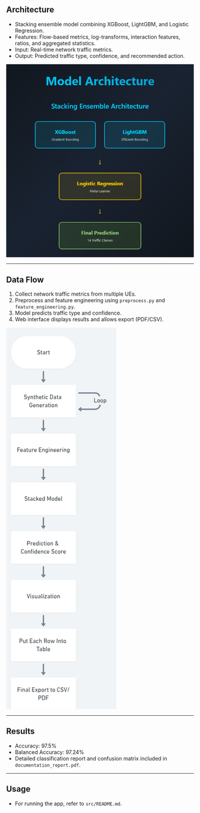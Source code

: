 ## Architecture

- Stacking ensemble model combining XGBoost, LightGBM, and Logistic Regression.
- Features: Flow-based metrics, log-transforms, interaction features, ratios, and aggregated statistics.
- Input: Real-time network traffic metrics.
- Output: Predicted traffic type, confidence, and recommended action.

![alt text](model_architecture.png)

---

## Data Flow

1. Collect network traffic metrics from multiple UEs.
2. Preprocess and feature engineering using `preprocess.py` and `feature_engineering.py`.
3. Model predicts traffic type and confidence.
4. Web interface displays results and allows export (PDF/CSV).

![alt text](flow_diagram.png)

---

## Results

- Accuracy: 97.5%
- Balanced Accuracy: 97.24%
- Detailed classification report and confusion matrix included in `documentation_report.pdf`.

---

## Usage

- For running the app, refer to `src/README.md`.